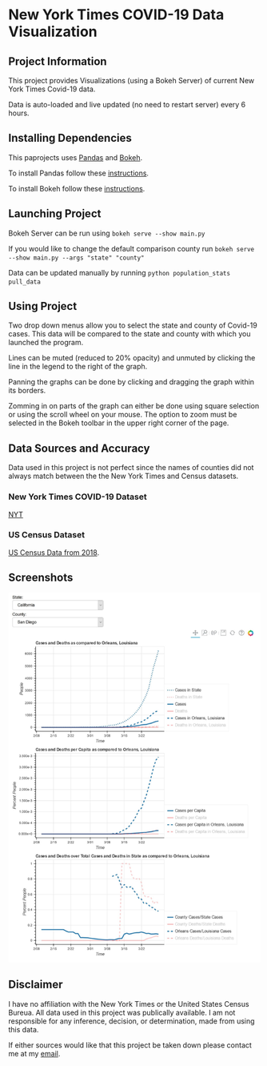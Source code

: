 # New York Times COVID-19 Data Visualization

## Project Information
This project provides Visualizations (using a Bokeh Server) of current New York Times Covid-19 data. 

Data is auto-loaded and live updated (no need to restart server) every 6 hours.

## Installing Dependencies

This paprojects uses [Pandas](https://pandas.pydata.org/) and [Bokeh](https://bokeh.org/).

To install Pandas follow these [instructions](https://pandas.pydata.org/docs/getting_started/install.html).

To install Bokeh follow these [instructions](https://docs.bokeh.org/en/latest/docs/user_guide/quickstart.html#userguide-quickstart).

## Launching Project
Bokeh Server can be run using `bokeh serve --show main.py`

If you would like to change the default comparison county run  `bokeh serve --show main.py --args "state" "county"`

Data can be updated manually by running `python population_stats pull_data`

## Using Project

Two drop down menus allow you to select the state and county of Covid-19 cases. This data will be compared to the state and county with which you launched the program.

Lines can be muted (reduced to 20% opacity) and unmuted by clicking the line in the legend to the right of the graph.

Panning the graphs can be done by clicking and dragging the graph within its borders.

Zomming in on parts of the graph can either be done using square selection or using the scroll wheel on your mouse. The option to zoom must be selected in the Bokeh toolbar in the upper right corner of the page.


## Data Sources and Accuracy
Data used in this project is not perfect since the names of counties did not always match between the the New York Times and Census datasets.

### New York Times COVID-19 Dataset
[NYT](https://github.com/nytimes/covid-19-data) 

### US Census Dataset
[US Census Data from 2018](https://www.census.gov/data/tables/time-series/demo/popest/2010s-counties-detail.html).

## Screenshots
![screenshot](visualization.jpg)

## Disclaimer
I have no affiliation with the New York Times or the United States Census Bureua. All data used in this project was publically available. I am not responsible for any inference, decision, or determination, made from using this data.

If either sources would like that this project be taken down please contact me at my [email](mailto:otoledan@ucsd.edu).

